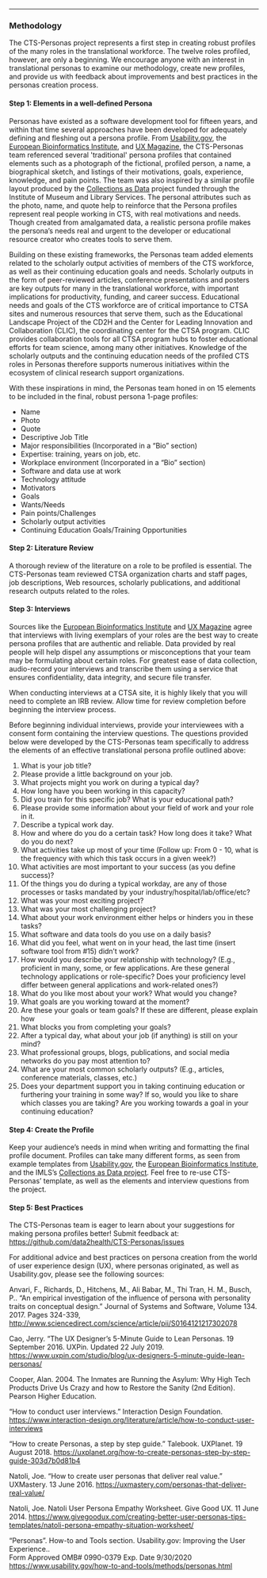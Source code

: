 ---
### Methodology

The CTS-Personas project represents a first step in creating robust profiles of the many roles in the translational workforce. The twelve roles profiled, however, are only a beginning. We encourage anyone with an interest in translational personas to examine our methodology, create new profiles, and provide us with feedback about improvements and best practices in the personas creation process.

#### Step 1: Elements in a well-defined Persona

Personas have existed as a software development tool for fifteen years, and within that time several approaches have been developed for adequately defining and fleshing out a persona profile. From [Usability.gov](https://www.usability.gov/how-to-and-tools/methods/personas), the [European Bioinformatics Institute](https://ebiinterfaces.wordpress.com/2011/12/01/personas-for-the-ebi-resdesign/), and [UX Magazine](https://uxmag.com/articles/personas-the-foundation-of-a-great-user-experience), the CTS-Personas team referenced several 'traditional' persona profiles that contained elements such as a photograph of the fictional, profiled person, a name, a biographical sketch, and listings of their motivations, goals, experience, knowledge, and pain points. The team was also inspired by a similar profile layout produced by the [Collections as Data](https://collectionsasdata.github.io/personas/) project funded through the Institute of Museum and Library Services. The personal attributes such as the photo, name, and quote help to reinforce that the Persona profiles represent real people working in CTS, with real motivations and needs. Though created from amalgamated data, a realistic persona profile makes the persona’s needs real and urgent to the developer or educational resource creator who creates tools to serve them. 
 
Building on these existing frameworks, the Personas team added elements related to the scholarly output activities of members of the CTS workforce, as well as their continuing education goals and needs. Scholarly outputs in the form of peer-reviewed articles, conference presentations and posters are key outputs for many in the translational workforce, with important implications for productivity, funding, and career success. Educational needs and goals of the CTS workforce are of critical importance to CTSA sites and numerous resources that serve them, such as the Educational Landscape Project of the CD2H and the Center for Leading Innovation and Collaboration (CLIC), the coordinating center for the CTSA program. CLIC provides collaboration tools for all CTSA program hubs to foster educational efforts for team science, among many other initiatives. Knowledge of the scholarly outputs and the continuing education needs of the profiled CTS roles in Personas therefore supports numerous initiatives within the ecosystem of clinical research support organizations.  
 
With these inspirations in mind, the Personas team honed in on 15 elements to be included in the final, robust persona 1-page profiles: 
 
* Name 
* Photo 
* Quote 
* Descriptive Job Title 
* Major responsibilities (Incorporated in a “Bio” section) 
* Expertise: training, years on job, etc. 
* Workplace environment (Incorporated in a “Bio” section) 
* Software and data use at work 
* Technology attitude 
* Motivators 
* Goals 
* Wants/Needs 
* Pain points/Challenges 
* Scholarly output activities 
* Continuing Education Goals/Training Opportunities 

#### Step 2: Literature Review

A thorough review of the literature on a role to be profiled is essential. The CTS-Personas team reviewed CTSA organization charts and staff pages, job descriptions, Web resources, scholarly publications, and additional research outputs related to the roles.

#### Step 3: Interviews

Sources like the [European Bioinformatics Institute](https://ebiinterfaces.wordpress.com/2010/05/17/what-makes-a-good-persona/) and [UX Magazine](https://uxmag.com/articles/personas-the-foundation-of-a-great-user-experience) agree that interviews with living exemplars of your roles are the best way to create persona profiles that are authentic and reliable. Data provided by real people will help dispel any assumptions or misconceptions that your team may be formulating about certain roles. For greatest ease of data collection, audio-record your interviews and transcribe them using a service that ensures confidentiality, data integrity, and secure file transfer.

When conducting interviews at a CTSA site, it is highly likely that you will need to complete an IRB review. Allow time for review completion before beginning the interview process.

Before beginning individual interviews, provide your interviewees with a consent form containing the interview questions. The questions provided below were developed by the CTS-Personas team specifically to address the elements of an effective translational persona profile outlined above:

1.  What is your job title?
2.  Please provide a little background on your job.
3.  What projects might you work on during a typical day?
4.  How long have you been working in this capacity?
5.  Did you train for this specific job? What is your educational path?
6.  Please provide some information about your field of work and your role in it.
7.  Describe a typical work day.
8.  How and where do you do a certain task? How long does it take? What do you do next?
9.  What activities take up most of your time (Follow up: From 0 - 10, what is the frequency with which this task occurs in a given week?)
10.  What activities are most important to your success (as you define success)?
11.  Of the things you do during a typical workday, are any of those processes or tasks mandated by your industry/hospital/lab/office/etc?
12.  What was your most exciting project?
13.  What was your most challenging project?
14.  What about your work environment either helps or hinders you in these tasks?
15.  What software and data tools do you use on a daily basis?
16.  What did you feel, what went on in your head, the last time (insert software tool from #15) didn’t work?
17.  How would you describe your relationship with technology? (E.g., proficient in many, some, or few applications. Are these general technology applications or role-specific? Does your proficiency level differ between general applications and work-related ones?)
18.  What do you like most about your work? What would you change?
19.  What goals are you working toward at the moment?
20.  Are these your goals or team goals? If these are different, please explain how
21.  What blocks you from completing your goals?
22.  After a typical day, what about your job (if anything) is still on your mind?
23.  What professional groups, blogs, publications, and social media networks do you pay most attention to?
24.  What are your most common scholarly outputs? (E.g., articles, conference materials, classes, etc.)
25.  Does your department support you in taking continuing education or furthering your training in some way? If so, would you like to share which classes you are taking? Are you working towards a goal in your continuing education?

#### Step 4: Create the Profile

Keep your audience’s needs in mind when writing and formatting the final profile document. Profiles can take many different forms, as seen from example templates from [Usability.gov](https://www.usability.gov/how-to-and-tools/methods/personas.html), the [European Bioinformatics Institute](https://ebiinterfaces.wordpress.com/2011/12/01/personas-for-the-ebi-resdesign/), and the IMLS’s [Collections as Data project](https://collectionsasdata.github.io/personas/). Feel free to re-use CTS-Personas’ template, as well as the elements and interview questions from the project.

#### Step 5: Best Practices

The CTS-Personas team is eager to learn about your suggestions for making persona profiles better! Submit feedback at: https://github.com/data2health/CTS-Personas/issues 

For additional advice and best practices on persona creation from the world of user experience design (UX), where personas originated, as well as Usability.gov, please see the following sources:

Anvari, F., Richards, D., Hitchens, M., Ali Babar, M., Thi Tran, H. M., Busch, P..  “An empirical investigation of the influence of persona with personality traits on conceptual design.” Journal of Systems and Software, Volume 134. 2017. Pages 324-339,
http://www.sciencedirect.com/science/article/pii/S0164121217302078 

Cao, Jerry. “The UX Designer’s 5-Minute Guide to Lean Personas. 19 September 2016. UXPin. Updated 22 July 2019.  https://www.uxpin.com/studio/blog/ux-designers-5-minute-guide-lean-personas/ 

Cooper, Alan. 2004. The Inmates are Running the Asylum: Why High Tech Products Drive Us Crazy and how to Restore the Sanity (2nd Edition). Pearson Higher Education.

“How to conduct user interviews.” Interaction Design Foundation. https://www.interaction-design.org/literature/article/how-to-conduct-user-interviews

“How to create Personas, a step by step guide.” Talebook. UXPlanet. 19 August 2018. https://uxplanet.org/how-to-create-personas-step-by-step-guide-303d7b0d81b4

Natoli, Joe. “How to create user personas that deliver real value.” UXMastery. 13 June 2016. https://uxmastery.com/personas-that-deliver-real-value/

Natoli, Joe. Natoli User Persona Empathy Worksheet. Give Good UX. 11 June 2014. https://www.givegoodux.com/creating-better-user-personas-tips-templates/natoli-persona-empathy-situation-worksheet/

“Personas”. How-to and Tools section. Usability.gov: Improving the User Experience..  
Form Approved OMB# 0990-0379 Exp. Date 9/30/2020 https://www.usability.gov/how-to-and-tools/methods/personas.html
